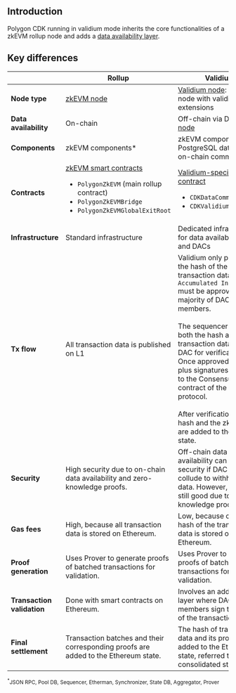 ## Introduction

Polygon CDK running in validium mode inherits the core functionalities of a zkEVM rollup node and adds a [data availability layer](../concepts/dac.md).

## Key differences

|        | Rollup                                                    | Validium                                                                           |
| ------------------------ | ----------------------------------------------------------- | ---------------------------------------------------------------------------------- |
| **Node type**            | [zkEVM node](https://github.com/0xPolygonHermez/zkevm-node) | [Validium node](https://github.com/0xPolygon/cdk-validium-node): zkEVM node with validium extensions                  |
| **Data availability**    | On-chain                                                    | Off-chain via DACs + [DA node](https://github.com/0xPolygon/cdk-data-availability) |
| **Components**           | zkEVM components\*                                        | zkEVM components\* + PostgreSQL database + on-chain committees                   |
| **Contracts** | [zkEVM smart contracts](https://github.com/0xPolygonHermez/zkevm-contracts)  <ul><li>`PolygonZkEVM` (main rollup contract)</li> <li> `PolygonZkEVMBridge`</li> <li>`PolygonZkEVMGlobalExitRoot`</li></ul>  | [Validium-specific DAC contract](https://github.com/0xPolygon/cdk-validium-contracts) <ul><li>`CDKDataCommittee.sol`</li><li> `CDKValidium.sol` </li></ul> |
| **Infrastructure** | Standard infrastructure                                     | Dedicated infrastructure for data availability layer and DACs                      |
| **Tx flow** | All transaction data is published on L1 | Validium only publishes the hash of the transaction data. This `Accumulated Input Hash` must be approved by a majority of DAC members. <br/><br/>The sequencer sends both the hash and the transaction data to the DAC for verification. Once approved, the hash plus signatures, is sent to the Consensus L1 contract of the validium protocol. <br/><br/> After verification, the hash and the zk-proof are added to the L1 state.
| **Security** | High security due to on-chain data availability and zero-knowledge proofs. |Off-chain data availability can affect security if DAC members collude to withhold state data. However, security still good due to zero-knowledge proofs. |
| **Gas fees** | High, because all transaction data is stored on Ethereum. | Low, because only the hash of the transaction data is stored on Ethereum. |
| **Proof generation** | Uses Prover to generate proofs of batched transactions for validation. | Uses Prover to generate proofs of batched transactions for validation. |
| **Transaction validation** | Done with smart contracts on Ethereum. | Involves an additional layer where DAC members sign the hash of the transaction data. |
| **Final settlement** | Transaction batches and their corresponding proofs are added to the Ethereum state. | The hash of transaction data and its proof are added to the Ethereum state, referred to as the consolidated state. |

<sub><sup>*</sup>JSON RPC, Pool DB, Sequencer, Etherman, Synchronizer, State DB, Aggregator, Prover</sub>
